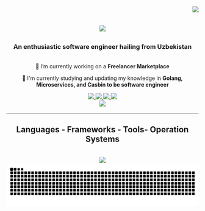 <img align="right" src="https://visitor-badge.laobi.icu/badge?page_id=rarebek.rarebek" />
<h1 align="center">
  <img src="https://readme-typing-svg.demolab.com?font=Montserrat&weight=500&size=40&duration=3000&pause=1000&center=true&vCenter=true&random=false&width=435&lines=I'm+Nodirbek;Golang+developer"/>
</h1>

<h3 align="center">An enthusiastic software engineer hailing from Uzbekistan</h3>

<br/>

<div align = "center"
  
  🔭 I’m currently working on a **Freelancer Marketplace**
  
  🌱 I'm currently studying and updating my knowledge in **Golang, Microservices, and Casbin to be software engineer**
</div>

<div align = "center">
  <a href = "mailto:nodirbekgolang@gmail.com">
    <img src = "https://img.shields.io/badge/Gmail-D14836?style=for-the-badge&logo=gmail&logoColor=white" target = "_blank" />
  </a>

  <a href = "https://www.linkedin.com/in/nodirbek-no-monov-87a321286/">
  <img src = "https://img.shields.io/badge/LinkedIn-0077B5?style=for-the-badge&logo=linkedin&logoColor=white" target = "_blank"/>
  </a>

  <a href = "https://t.me/raresmth">
    <img src = "https://img.shields.io/badge/Telegram-2CA5E0?style=for-the-badge&logo=telegram&logoColor=white" target = "_blank" />
  </a>

  <img src = "https://img.shields.io/badge/Arch_Linux-1793D1?style=for-the-badge&logo=arch-linux&logoColor=white" />
  
</div>

<div align = "center">
<!--   <img src = "https://github-readme-stats.vercel.app/api/top-langs/?username=rarebek"/> -->

  <img src = "https://github-profile-summary-cards.vercel.app/api/cards/profile-details?username=rarebek" />
</div>

<hr/>

<h2 align = "center"> Languages - Frameworks - Tools- Operation Systems </h2>

<br/>

<div align = "center">

  <a href = "https://skillicons.dev">
    <img src = "https://skillicons.dev/icons?i=go,python,arch,html,css,git,github,linux,mysql,postgres,postman,vscode" /> <br>

</div>

<div align = "center">
  <img src = "https://github.com/rarebek/rarebek/blob/999164626348ff58afa29da4bac79e201c1da5cd/github-contribution-grid-snake.svg" />
</div>
